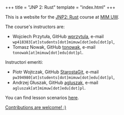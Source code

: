 +++
title = "JNP 2: Rust"
template = "index.html"
+++

This is a website for the [JNP2: Rust](https://usosweb.mimuw.edu.pl/kontroler.php?_action=katalog2%2Fprzedmioty%2FpokazPrzedmiot&kod=1000-2M24RUS&lang=en) course at [MIM UW](https://mimuw.edu.pl/).

The course's instructors are:

- Wojciech Przytuła, GitHub [wprzytula](https://github.com/wprzytula), e-mail `wp418383[at]students[dot]mimuw[dot]edu[dot]pl`,
- Tomasz Nowak, GitHub [tonowak](https://github.com/tonowak), e-mail `tonowak[at]mimuw[dot]edu[dot]pl`.

Instructori emeriti:

- Piotr Wojtczak, GitHub [StarostaGit](https://github.com/StarostaGit), e-mail `pw394980[at]students[dot]mimuw[dot]edu[dot]pl`,
- Andrzej Głuszak, GitHub [agluszak](https://github.com/agluszak), e-mail `agluszak[at]mimuw[dot]edu[dot]pl`.

You can find lesson scenarios [here](lessons/).

[Contributions are welcome! ;)](https://github.com/mimuw-jnp2-rust/mimuw-jnp2-rust.github.io)
